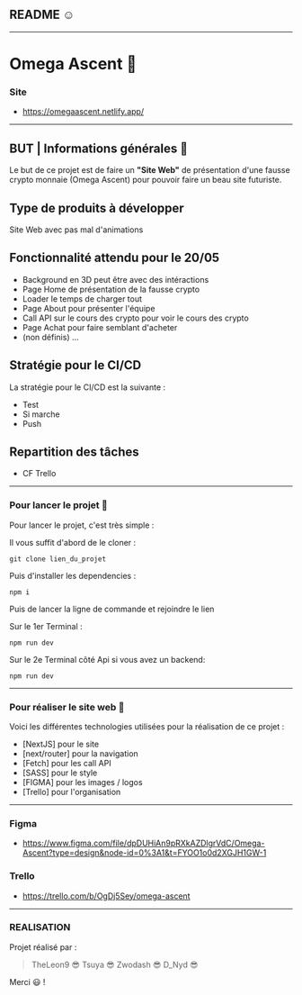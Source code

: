 ## README :relaxed:

---

# Omega Ascent :wave:

### Site

- https://omegaascent.netlify.app/

---

## BUT | Informations générales :raised_eyebrow:

Le but de ce projet est de faire un **"Site Web"** de présentation d'une fausse crypto monnaie (Omega Ascent) pour pouvoir faire un beau site futuriste.

## Type de produits à développer

Site Web avec pas mal d'animations

## Fonctionnalité attendu pour le 20/05

- Background en 3D peut être avec des intéractions
- Page Home de présentation de la fausse crypto
- Loader le temps de charger tout
- Page About pour présenter l'équipe
- Call API sur le cours des crypto pour voir le cours des crypto
- Page Achat pour faire semblant d'acheter
- (non définis) ...

## Stratégie pour le CI/CD

La stratégie pour le CI/CD est la suivante :

- Test
- Si marche
- Push

## Repartition des tâches

- CF Trello

---

### Pour lancer le projet :thinking:

Pour lancer le projet, c'est très simple :

Il vous suffit d'abord de le cloner :

```
git clone lien_du_projet
```

Puis d'installer les dependencies :

```
npm i
```

Puis de lancer la ligne de commande et rejoindre le lien

Sur le 1er Terminal :

```
npm run dev
```

Sur le 2e Terminal côté Api si vous avez un backend:

```
npm run dev
```

---

### Pour réaliser le site web :exploding_head:

Voici les différentes technologies utilisées pour la réalisation de ce projet :

- [NextJS] pour le site
- [next/router] pour la navigation
- [Fetch] pour les call API
- [SASS] pour le style
- [FIGMA] pour les images / logos
- [Trello] pour l'organisation

---

### Figma

- https://www.figma.com/file/dpDUHiAn9pRXkAZDlgrVdC/Omega-Ascent?type=design&node-id=0%3A1&t=FYOO1o0d2XGJH1GW-1

### Trello

- https://trello.com/b/OgDj5Sey/omega-ascent

---

### REALISATION

Projet réalisé par :

> TheLeon9 :sunglasses:
> Tsuya :sunglasses:
> Zwodash :sunglasses:
> D_Nyd :sunglasses:

Merci :smiley: !
